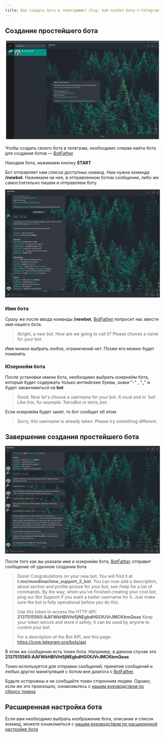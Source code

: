 ```yaml
---
title: Как создать бота в телеграмме? slug: kak-sozdat-bota-v-telegram category: bots date: 2021-11-10T16:32:00+10:00
---
```


## Создание простейшего бота

![](./../static/images/bot-start-screen.png "Окно чата с @BotFather")

Чтобы создать своего бота в телеграм, необходимо сперва найти бота для создания ботов
— [BotFather](https://t.me/BotFather)

Находим бота, нажимаем кнопку **START**

Бот отправляет нам список доступных команд. Нам нужна команда **/newbot**. Нажимаем на нее, в отправленном ботом
сообщении, либо же самостоятельно пишем и отправляем боту.

![](./../static/images/bot-start-command.png "Список команд бота")

### Имя бота

Сразу же после ввода команды **/newbot**, [BotFather](https://t.me/BotFather) попросит нас ввести имя нашего бота.

> Alright, a new bot. How are we going to call it? Please choose a name for your bot.

Имя можно выбрать любое, ограничений нет. Позже его можно будет поменять

### Юзернейм бота

После установки имени бота, необходимо выбрать юзернейм бота, который будет содержать только английские буквы, знаки "-"
, "_" и будет заканчиваться на **bot**

> Good. Now let's choose a username for your bot. It must end in \`bot\`. Like this, for example: TetrisBot or tetris_bot.

Если юзернейм будет занят, то бот сообщит об этом

> Sorry, this username is already taken. Please try something different.

## Завершение создания простейшего бота

![](./../static/images/bot-complite-creation.png "Имя, юзернейм и токен бота")

После того как вы указали имя и юзернейм бота, [BotFather](https://t.me/BotFather) отправит сообщение об удачном
создании бота

> Done! Congratulations on your new bot. You will find it at **t.me/moodmachine_support_2_bot**. You can now add a
> description, about section and profile picture for your bot, see /help for a list of commands. By the way, when you've
> finished creating your cool bot, ping our Bot Support if you want a better username for it. Just make sure the bot is
> fully operational before you do this.
>
> Use this token to access the HTTP API:
> **2137515565:AAFWkHBlVht5jNEgbdHGOfJVrJMCKbmQoas**
> Keep your token secure and store it safely, it can be used by anyone to control your bot.
>
> For a description of the Bot API, see this page: https://core.telegram.org/bots/api

В этом же сообщении есть токен бота. Например, в данном случае это **2137515565:AAFWkHBlVht5jNEgbdHGOfJVrJMCKbmQoas**

Токен используется для отправки сообщений, принятия сообщений и любых других манипуляций с ботом вне диалога с
[BotFather](https://t.me/BotFather).

Будьте осторожны и не сообщайте токен сторонним людям. Однако, если же это произошло, ознакомьтесь
с [нашим руководством по сбросу токена](/bots/kak-sbrosit-token)

## Расширенная настройка бота

Если вам необходимо выбрать изображение бота, описание и список команд, можете ознакомиться
с [нашим руководством по расширенной настройке бота](/bots/rashirennaya-nastroika-bota)